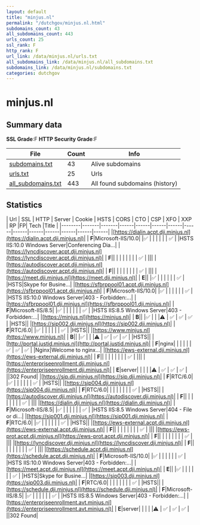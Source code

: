 ```yaml
---
layout: default
title: "minjus.nl"
permalink: "/dutchgov/minjus.nl.html"
subdomains_count: 43
all_subdomains_count: 443
urls_count: 25
ssl_rank: F
http_rank: F
url_link: /data/minjus.nl/urls.txt
all_subdomains_link: /data/minjus.nl/all_subdomains.txt
subdomains_link: /data/minjus.nl/subdomains.txt
categories: dutchgov
---
```



# minjus.nl
## Summary data


**SSL Grade**:F
**HTTP Security Grade**:F


| File       | Count | Info |
|------------|-------|------|
|[subdomains.txt](/data/minjus.nl/subdomains.txt)|43|Alive subdomains|
|[urls.txt](/data/minjus.nl/urls.txt)|25|Urls|
|[all_subdomains.txt](/data/minjus.nl/all_subdomains.txt)|443|All found subdomains (history)|


## Statistics


| Url | SSL | HTTP | Server | Cookie | HSTS | CORS | CTO | CSP | XFO | XXP | RP |FP| Tech |Title |
|--------|-------|-------|------|------|------|------|------|------|------|------|------|------|------|
|[https://dialin.acpt.dji.minjus.nl](https://dialin.acpt.dji.minjus.nl)| | **F**|Microsoft-IIS/10.0| |:white_check_mark: | | | | | | :white_check_mark: | |HSTS IIS:10.0 Windows Server|Conferencing Dia...|
|[https://lyncdiscover.acpt.dji.minjus.nl](https://lyncdiscover.acpt.dji.minjus.nl)| | **F**|| | | | | | | | :white_check_mark: | |||
|[https://autodiscover.acpt.dji.minjus.nl](https://autodiscover.acpt.dji.minjus.nl)| | **F**|| | | | | | | | :white_check_mark: | |||
|[https://meet.dji.minjus.nl](https://meet.dji.minjus.nl)| | **E**|| |:white_check_mark: | | | | | | :white_check_mark: | |HSTS|Skype for Busine...|
|[https://sfbrppool01.acpt.dji.minjus.nl](https://sfbrppool01.acpt.dji.minjus.nl)| | **F**|Microsoft-IIS/10.0| |:white_check_mark: | | | | | | :white_check_mark: | |HSTS IIS:10.0 Windows Server|403 - Forbidden:...|
|[https://sfbrppool01.dji.minjus.nl](https://sfbrppool01.dji.minjus.nl)| | **F**|Microsoft-IIS/8.5| |:white_check_mark: | | | | | | :white_check_mark: | |HSTS IIS:8.5 Windows Server|403 - Forbidden:...|
|[https://minjus.nl](https://minjus.nl)| | **B**|| |:white_check_mark: | | |:warning: | :white_check_mark: | :white_check_mark: | :white_check_mark: | |HSTS||
|[https://sip002.dji.minjus.nl](https://sip002.dji.minjus.nl)| | **F**|RTC/6.0| |:white_check_mark: | | | | | | :white_check_mark: | |HSTS||
|[https://www.minjus.nl](https://www.minjus.nl)| | **B**|| |:white_check_mark: | | |:warning: | :white_check_mark: | :white_check_mark: | :white_check_mark: | |HSTS||
|[http://portal.justid.minjus.nl](http://portal.justid.minjus.nl)| | **F**|nginx| | | | | | :white_check_mark: | :white_check_mark: | :white_check_mark: | |Nginx|Welcome to nginx...|
|[https://ews-external.dji.minjus.nl](https://ews-external.dji.minjus.nl)| | **F**|| | | | | | | | :white_check_mark: | |||
|[https://enterpriseenrollment.dji.minjus.nl](https://enterpriseenrollment.dji.minjus.nl)| | **E**|server| | | | |:warning: | :white_check_mark: | :white_check_mark: | :white_check_mark: | ||302 Found|
|[https://sip.dji.minjus.nl](https://sip.dji.minjus.nl)| | **F**|RTC/6.0| |:white_check_mark: | | | | | | :white_check_mark: | |HSTS||
|[https://sip004.dji.minjus.nl](https://sip004.dji.minjus.nl)| | **F**|RTC/6.0| | | | | | | | :white_check_mark: | |HSTS||
|[https://autodiscover.dji.minjus.nl](https://autodiscover.dji.minjus.nl)| | **F**|| | | | | | | | :white_check_mark: | |||
|[https://dialin.dji.minjus.nl](https://dialin.dji.minjus.nl)| | **F**|Microsoft-IIS/8.5| |:white_check_mark: | | | | | | :white_check_mark: | |HSTS IIS:8.5 Windows Server|404 - File or di...|
|[https://sip001.dji.minjus.nl](https://sip001.dji.minjus.nl)| | **F**|RTC/6.0| |:white_check_mark: | | | | | | :white_check_mark: | |HSTS||
|[https://ews-external.acpt.dji.minjus.nl](https://ews-external.acpt.dji.minjus.nl)| | **F**|| | | | | | | | :white_check_mark: | |||
|[https://ews-prot.acpt.dji.minjus.nl](https://ews-prot.acpt.dji.minjus.nl)| | **F**|| | | | | | | | :white_check_mark: | |||
|[https://lyncdiscover.dji.minjus.nl](https://lyncdiscover.dji.minjus.nl)| | **F**|| | | | | | | | :white_check_mark: | |||
|[https://schedule.acpt.dji.minjus.nl](https://schedule.acpt.dji.minjus.nl)| | **F**|Microsoft-IIS/10.0| |:white_check_mark: | | | | | | :white_check_mark: | |HSTS IIS:10.0 Windows Server|403 - Forbidden:...|
|[https://meet.acpt.dji.minjus.nl](https://meet.acpt.dji.minjus.nl)| | **E**|| |:white_check_mark: | | | | | | :white_check_mark: | |HSTS|Skype for Busine...|
|[https://sip003.dji.minjus.nl](https://sip003.dji.minjus.nl)| | **F**|RTC/6.0| | | | | | | | :white_check_mark: | |HSTS||
|[https://schedule.dji.minjus.nl](https://schedule.dji.minjus.nl)| | **F**|Microsoft-IIS/8.5| |:white_check_mark: | | | | | | :white_check_mark: | |HSTS IIS:8.5 Windows Server|403 - Forbidden:...|
|[https://enterpriseenrollment.avt.minjus.nl](https://enterpriseenrollment.avt.minjus.nl)| | **E**|server| | | | |:warning: | :white_check_mark: | :white_check_mark: | :white_check_mark: | ||302 Found|